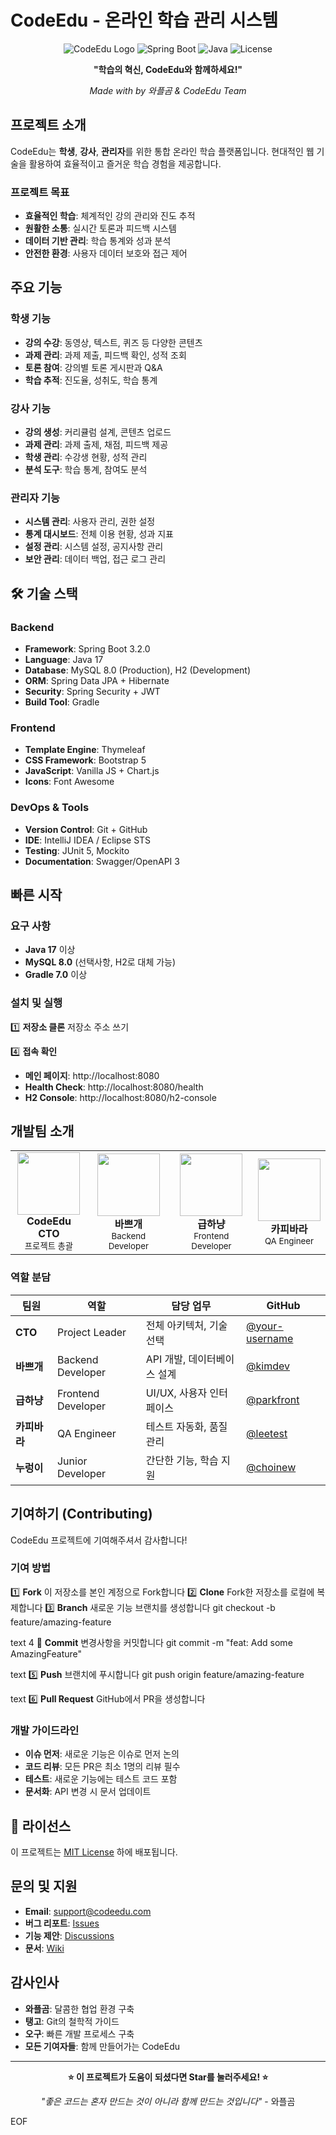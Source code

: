 
#  CodeEdu - 온라인 학습 관리 시스템

<div align="center">

![CodeEdu Logo](https://img.shields.io/badge/CodeEdu-LMS-orange?style=for-the-badge&logo=graduation-cap)
![Spring Boot](https://img.shields.io/badge/Spring%20Boot-3.2.0-brightgreen?style=for-the-badge&logo=spring)
![Java](https://img.shields.io/badge/Java-17-red?style=for-the-badge&logo=openjdk)
![License](https://img.shields.io/badge/License-MIT-blue?style=for-the-badge)

**"학습의 혁신, CodeEdu와 함께하세요!"** 

*Made with  by 와플곰 & CodeEdu Team*

</div>

##  프로젝트 소개

CodeEdu는 **학생**, **강사**, **관리자**를 위한 통합 온라인 학습 플랫폼입니다.
현대적인 웹 기술을 활용하여 효율적이고 즐거운 학습 경험을 제공합니다.

###  프로젝트 목표
-  **효율적인 학습**: 체계적인 강의 관리와 진도 추적
-  **원활한 소통**: 실시간 토론과 피드백 시스템  
-  **데이터 기반 관리**: 학습 통계와 성과 분석
-  **안전한 환경**: 사용자 데이터 보호와 접근 제어

##  주요 기능

###  학생 기능
-  **강의 수강**: 동영상, 텍스트, 퀴즈 등 다양한 콘텐츠
-  **과제 관리**: 과제 제출, 피드백 확인, 성적 조회
-  **토론 참여**: 강의별 토론 게시판과 Q&A
-  **학습 추적**: 진도율, 성취도, 학습 통계

###  강사 기능  
-  **강의 생성**: 커리큘럼 설계, 콘텐츠 업로드
-  **과제 관리**: 과제 출제, 채점, 피드백 제공
-  **학생 관리**: 수강생 현황, 성적 관리
- **분석 도구**: 학습 통계, 참여도 분석

###  관리자 기능
-  **시스템 관리**: 사용자 관리, 권한 설정
-  **통계 대시보드**: 전체 이용 현황, 성과 지표
-  **설정 관리**: 시스템 설정, 공지사항 관리
-  **보안 관리**: 데이터 백업, 접근 로그 관리

## 🛠 기술 스택

### Backend
- **Framework**: Spring Boot 3.2.0
- **Language**: Java 17
- **Database**: MySQL 8.0 (Production), H2 (Development)  
- **ORM**: Spring Data JPA + Hibernate
- **Security**: Spring Security + JWT
- **Build Tool**: Gradle

### Frontend  
- **Template Engine**: Thymeleaf
- **CSS Framework**: Bootstrap 5
- **JavaScript**: Vanilla JS + Chart.js
- **Icons**: Font Awesome

### DevOps & Tools
- **Version Control**: Git + GitHub
- **IDE**: IntelliJ IDEA / Eclipse STS
- **Testing**: JUnit 5, Mockito
- **Documentation**: Swagger/OpenAPI 3

##  빠른 시작

### 요구 사항
-  **Java 17** 이상
-  **MySQL 8.0** (선택사항, H2로 대체 가능)
-  **Gradle 7.0** 이상

### 설치 및 실행

1️⃣ **저장소 클론**
저장소 주소 쓰기


4️⃣ **접속 확인**
-  **메인 페이지**: http://localhost:8080
-  **Health Check**: http://localhost:8080/health
-  **H2 Console**: http://localhost:8080/h2-console

##  개발팀 소개

<table>
<tr>
<td align="center">
<img src="https://avatars.githubusercontent.com/u/your-id?v=4" width="100px;"/><br>
<b>CodeEdu CTO</b><br>
<sub>프로젝트 총괄</sub>
</td>
<td align="center">
<img src="https://github.com/identicons/kimdev.png" width="100px;"/><br>
<b>바쁘개</b><br>
<sub>Backend Developer</sub>
</td>
<td align="center">
<img src="https://github.com/identicons/parkfront.png" width="100px;"/><br>
<b>급하냥</b><br>
<sub>Frontend Developer</sub>
</td>
<td align="center">
<img src="https://github.com/identicons/leetest.png" width="100px;"/><br>
<b>카피바라</b><br>
<sub>QA Engineer</sub>
</td>
</tr>
</table>

### 역할 분담
| 팀원 | 역할 | 담당 업무 | GitHub |
|------|------|----------|---------|
|  **CTO** | Project Leader | 전체 아키텍처, 기술 선택 | [@your-username](https://github.com/your-username) |
|  **바쁘개** | Backend Developer | API 개발, 데이터베이스 설계 | [@kimdev](https://github.com/kimdev) |
|  **급하냥** | Frontend Developer | UI/UX, 사용자 인터페이스 | [@parkfront](https://github.com/parkfront) |
|  **카피바라** | QA Engineer | 테스트 자동화, 품질 관리 | [@leetest](https://github.com/leetest) |
|  **누렁이** | Junior Developer | 간단한 기능, 학습 지원 | [@choinew](https://github.com/choinew) |

##  기여하기 (Contributing)

CodeEdu 프로젝트에 기여해주셔서 감사합니다! 

### 기여 방법

1️⃣ **Fork** 이 저장소를 본인 계정으로 Fork합니다
2️⃣ **Clone** Fork한 저장소를 로컬에 복제합니다
3️⃣ **Branch** 새로운 기능 브랜치를 생성합니다
git checkout -b feature/amazing-feature

text
4️ ⃣ **Commit** 변경사항을 커밋합니다
git commit -m "feat: Add some AmazingFeature"

text
5️⃣ **Push** 브랜치에 푸시합니다
git push origin feature/amazing-feature

text
6️⃣ **Pull Request** GitHub에서 PR을 생성합니다

### 개발 가이드라인
-  **이슈 먼저**: 새로운 기능은 이슈로 먼저 논의
-  **코드 리뷰**: 모든 PR은 최소 1명의 리뷰 필수
-  **테스트**: 새로운 기능에는 테스트 코드 포함
-  **문서화**: API 변경 시 문서 업데이트

## 📄 라이선스

이 프로젝트는 [MIT License](LICENSE) 하에 배포됩니다.

##  문의 및 지원

-  **Email**: support@codeedu.com
-  **버그 리포트**: [Issues](https://github.com/your-username/codeedu-lms/issues)
-  **기능 제안**: [Discussions](https://github.com/your-username/codeedu-lms/discussions)
-  **문서**: [Wiki](https://github.com/your-username/codeedu-lms/wiki)

##  감사인사

-  **와플곰**: 달콤한 협업 환경 구축
-  **탱고**: Git의 철학적 가이드  
-  **오구**: 빠른 개발 프로세스 구축
-  **모든 기여자들**: 함께 만들어가는 CodeEdu

---

<div align="center">

**⭐ 이 프로젝트가 도움이 되셨다면 Star를 눌러주세요! ⭐**

*"좋은 코드는 혼자 만드는 것이 아니라 함께 만드는 것입니다"* - 와플곰

</div>
EOF

